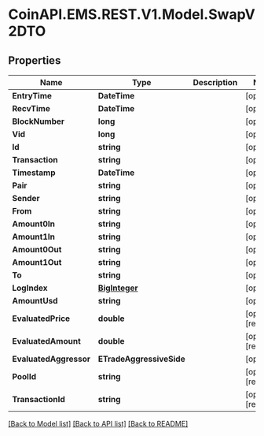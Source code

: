 
# CoinAPI.EMS.REST.V1.Model.SwapV2DTO

## Properties

Name | Type | Description | Notes
------------ | ------------- | ------------- | -------------
**EntryTime** | **DateTime** |  | [optional] 
**RecvTime** | **DateTime** |  | [optional] 
**BlockNumber** | **long** |  | [optional] 
**Vid** | **long** |  | [optional] 
**Id** | **string** |  | [optional] 
**Transaction** | **string** |  | [optional] 
**Timestamp** | **DateTime** |  | [optional] 
**Pair** | **string** |  | [optional] 
**Sender** | **string** |  | [optional] 
**From** | **string** |  | [optional] 
**Amount0In** | **string** |  | [optional] 
**Amount1In** | **string** |  | [optional] 
**Amount0Out** | **string** |  | [optional] 
**Amount1Out** | **string** |  | [optional] 
**To** | **string** |  | [optional] 
**LogIndex** | [**BigInteger**](BigInteger.md) |  | [optional] 
**AmountUsd** | **string** |  | [optional] 
**EvaluatedPrice** | **double** |  | [optional] [readonly] 
**EvaluatedAmount** | **double** |  | [optional] [readonly] 
**EvaluatedAggressor** | **ETradeAggressiveSide** |  | [optional] 
**PoolId** | **string** |  | [optional] [readonly] 
**TransactionId** | **string** |  | [optional] [readonly] 

[[Back to Model list]](../README.md#documentation-for-models)
[[Back to API list]](../README.md#documentation-for-api-endpoints)
[[Back to README]](../README.md)

